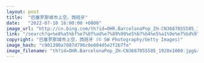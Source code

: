 ```yaml
---
layout: post
title:  "巴塞罗那城市上空，西班牙"
date:   "2022-07-10 16:00:00 +0800"
image_url: "http://cn.bing.com/th?id=OHR.BarcelonaPop_ZH-CN3687855585_1920x1080.jpg&rf=LaDigue_1920x1080.jpg&pid=hp"
link: "/search?q=%e8%a5%bf%e7%8f%ad%e7%89%99%e5%b7%b4%e5%a1%9e%e7%bd%97%e9%82%a3&form=hpcapt&mkt=zh-cn"
copyright: "巴塞罗那城市上空，西班牙 (© SW Photography/Getty Images)"
image_hash: "c901390a7087d796c0e804d5e2f2b7fe"
image_filename: "th?id=OHR.BarcelonaPop_ZH-CN3687855585_1920x1080.jpg&rf=LaDigue_1920x1080.jpg&pid=hp"
---
```

